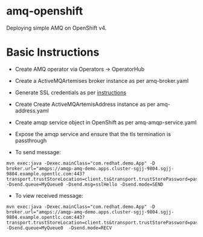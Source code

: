 # amq-openshift
Deploying simple AMQ on OpenShift v4.

# Basic Instructions
- Create AMQ operator via Operators -> OperatorHub

- Create a ActiveMQArtemises broker instance as per amq-broker.yaml

- Generate SSL credentials as per [instructions](https://access.redhat.com/documentation/en-us/red_hat_amq/7.5/html-single/deploying_amq_broker_on_openshift/index#broker-operator-acceptor-configurationbroker-ocp) 

- Create Create ActiveMQArtemisAddress instance as per amq-address.yaml

- Create amqp service object in OpenShift as per amq-amqp-service.yaml

- Expose the amqp service and ensure that the tls termination is passthrough

- To send message:

```
mvn exec:java -Dexec.mainClass="com.redhat.demo.App" -D broker.url="amqps://amqp-amq-demo.apps.cluster-sgjj-9804.sgjj-9804.example.opentlc.com:443?transport.trustStoreLocation=client.ts&transport.trustStorePassword=password&transport.verifyHost=false" -Dsend.queue=MyQueue0 -Dsend.msg=sslHello -Dsend.mode=SEND
```

- To view received message:

```
mvn exec:java -Dexec.mainClass="com.redhat.demo.App" -D broker.url="amqps://amqp-amq-demo.apps.cluster-sgjj-9804.sgjj-9804.example.opentlc.com:443?transport.trustStoreLocation=client.ts&transport.trustStorePassword=password&transport.verifyHost=false" -Dsend.queue=MyQueue0  -Dsend.mode=RECV
```
